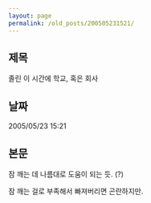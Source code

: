 ```yaml
---
layout: page
permalink: /old_posts/200505231521/
---
```


## 제목
졸린 이 시간에 학교, 혹은 회사

## 날짜
2005/05/23 15:21

## 본문
잠 깨는 데 나름대로 도움이 되는 듯. (?)

잠 깨는 걸로 부족해서 빠져버리면 곤란하지만.